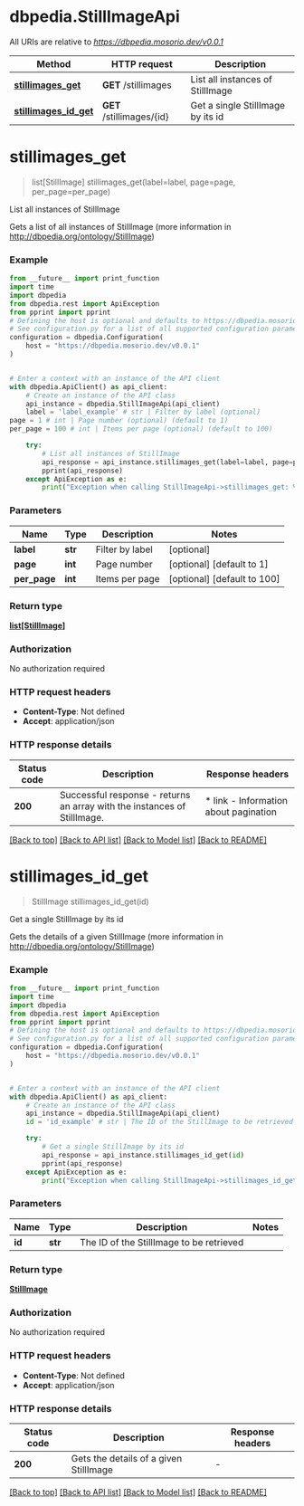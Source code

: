 # dbpedia.StillImageApi

All URIs are relative to *https://dbpedia.mosorio.dev/v0.0.1*

Method | HTTP request | Description
------------- | ------------- | -------------
[**stillimages_get**](StillImageApi.md#stillimages_get) | **GET** /stillimages | List all instances of StillImage
[**stillimages_id_get**](StillImageApi.md#stillimages_id_get) | **GET** /stillimages/{id} | Get a single StillImage by its id


# **stillimages_get**
> list[StillImage] stillimages_get(label=label, page=page, per_page=per_page)

List all instances of StillImage

Gets a list of all instances of StillImage (more information in http://dbpedia.org/ontology/StillImage)

### Example

```python
from __future__ import print_function
import time
import dbpedia
from dbpedia.rest import ApiException
from pprint import pprint
# Defining the host is optional and defaults to https://dbpedia.mosorio.dev/v0.0.1
# See configuration.py for a list of all supported configuration parameters.
configuration = dbpedia.Configuration(
    host = "https://dbpedia.mosorio.dev/v0.0.1"
)


# Enter a context with an instance of the API client
with dbpedia.ApiClient() as api_client:
    # Create an instance of the API class
    api_instance = dbpedia.StillImageApi(api_client)
    label = 'label_example' # str | Filter by label (optional)
page = 1 # int | Page number (optional) (default to 1)
per_page = 100 # int | Items per page (optional) (default to 100)

    try:
        # List all instances of StillImage
        api_response = api_instance.stillimages_get(label=label, page=page, per_page=per_page)
        pprint(api_response)
    except ApiException as e:
        print("Exception when calling StillImageApi->stillimages_get: %s\n" % e)
```

### Parameters

Name | Type | Description  | Notes
------------- | ------------- | ------------- | -------------
 **label** | **str**| Filter by label | [optional] 
 **page** | **int**| Page number | [optional] [default to 1]
 **per_page** | **int**| Items per page | [optional] [default to 100]

### Return type

[**list[StillImage]**](StillImage.md)

### Authorization

No authorization required

### HTTP request headers

 - **Content-Type**: Not defined
 - **Accept**: application/json

### HTTP response details
| Status code | Description | Response headers |
|-------------|-------------|------------------|
**200** | Successful response - returns an array with the instances of StillImage. |  * link - Information about pagination <br>  |

[[Back to top]](#) [[Back to API list]](../README.md#documentation-for-api-endpoints) [[Back to Model list]](../README.md#documentation-for-models) [[Back to README]](../README.md)

# **stillimages_id_get**
> StillImage stillimages_id_get(id)

Get a single StillImage by its id

Gets the details of a given StillImage (more information in http://dbpedia.org/ontology/StillImage)

### Example

```python
from __future__ import print_function
import time
import dbpedia
from dbpedia.rest import ApiException
from pprint import pprint
# Defining the host is optional and defaults to https://dbpedia.mosorio.dev/v0.0.1
# See configuration.py for a list of all supported configuration parameters.
configuration = dbpedia.Configuration(
    host = "https://dbpedia.mosorio.dev/v0.0.1"
)


# Enter a context with an instance of the API client
with dbpedia.ApiClient() as api_client:
    # Create an instance of the API class
    api_instance = dbpedia.StillImageApi(api_client)
    id = 'id_example' # str | The ID of the StillImage to be retrieved

    try:
        # Get a single StillImage by its id
        api_response = api_instance.stillimages_id_get(id)
        pprint(api_response)
    except ApiException as e:
        print("Exception when calling StillImageApi->stillimages_id_get: %s\n" % e)
```

### Parameters

Name | Type | Description  | Notes
------------- | ------------- | ------------- | -------------
 **id** | **str**| The ID of the StillImage to be retrieved | 

### Return type

[**StillImage**](StillImage.md)

### Authorization

No authorization required

### HTTP request headers

 - **Content-Type**: Not defined
 - **Accept**: application/json

### HTTP response details
| Status code | Description | Response headers |
|-------------|-------------|------------------|
**200** | Gets the details of a given StillImage |  -  |

[[Back to top]](#) [[Back to API list]](../README.md#documentation-for-api-endpoints) [[Back to Model list]](../README.md#documentation-for-models) [[Back to README]](../README.md)

